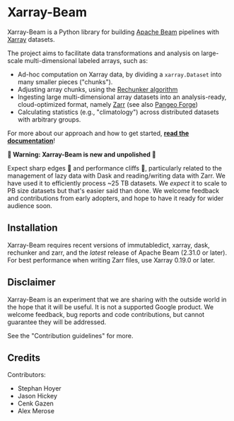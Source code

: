 # Xarray-Beam

Xarray-Beam is a Python library for building
[Apache Beam](https://beam.apache.org/) pipelines with
[Xarray](http://xarray.pydata.org/en/stable/) datasets.

The project aims to facilitate data transformations and analysis on large-scale
multi-dimensional labeled arrays, such as:

-   Ad-hoc computation on Xarray data, by dividing a `xarray.Dataset` into many
    smaller pieces ("chunks").
-   Adjusting array chunks, using the
    [Rechunker algorithm](https://rechunker.readthedocs.io/en/latest/algorithm.html)
-   Ingesting large multi-dimensional array datasets into an analysis-ready,
    cloud-optimized format, namely [Zarr](https://zarr.readthedocs.io/) (see
    also [Pangeo Forge](https://github.com/pangeo-forge/pangeo-forge-recipes))
-   Calculating statistics (e.g., "climatology") across distributed datasets
    with arbitrary groups.

For more about our approach and how to get started,
**[read the documentation](https://xarray-beam.readthedocs.io/)**!

**🚨 Warning: Xarray-Beam is new and unpolished 🚨**

Expect sharp edges 🔪 and performance cliffs 🧗, particularly related to the
management of lazy data with Dask and reading/writing data with Zarr. We have
used it to efficiently process ~25 TB datasets. We _expect_ it to scale to PB
size datasets but that's easier said than done. We welcome feedback and
contributions from early adopters, and hope to have it ready for wider audience
soon.

## Installation

Xarray-Beam requires recent versions of immutabledict, xarray, dask, rechunker
and zarr, and the *latest* release of Apache Beam (2.31.0 or later). For best
performance when writing Zarr files, use Xarray 0.19.0 or later.

## Disclaimer

Xarray-Beam is an experiment that we are sharing with the outside world in the
hope that it will be useful. It is not a supported Google product. We welcome
feedback, bug reports and code contributions, but cannot guarantee they will be
addressed.

See the "Contribution guidelines" for more.

## Credits

Contributors:

-   Stephan Hoyer
-   Jason Hickey
-   Cenk Gazen
-   Alex Merose
